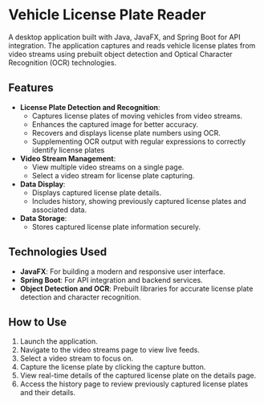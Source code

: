 # Vehicle License Plate Reader

A desktop application built with Java, JavaFX, and Spring Boot for API integration. The application captures and reads vehicle license plates from video streams using prebuilt object detection and Optical Character Recognition (OCR) technologies.

## Features

- **License Plate Detection and Recognition**:
  - Captures license plates of moving vehicles from video streams.
  - Enhances the captured image for better accuracy.
  - Recovers and displays license plate numbers using OCR.
  - Supplementing OCR output with regular expressions to correctly identify license plates
- **Video Stream Management**:
  - View multiple video streams on a single page.
  - Select a video stream for license plate capturing.
- **Data Display**:
  - Displays captured license plate details.
  - Includes history, showing previously captured license plates and associated data.
- **Data Storage**:
  - Stores captured license plate information securely.

## Technologies Used

- **JavaFX**: For building a modern and responsive user interface.
- **Spring Boot**: For API integration and backend services.
- **Object Detection and OCR**: Prebuilt libraries for accurate license plate detection and character recognition.

## How to Use

1. Launch the application.
2. Navigate to the video streams page to view live feeds.
3. Select a video stream to focus on.
4. Capture the license plate by clicking the capture button.
5. View real-time details of the captured license plate on the details page.
6. Access the history page to review previously captured license plates and their details.

